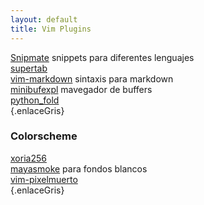 ```yaml
---
layout: default
title: Vim Plugins
---
```

 
[Snipmate](http://github.com/msanders/snipmate.vim) snippets para diferentes lenguajes  
[supertab](http://github.com/ervandew/supertab)  
[vim-markdown](http://github.com/allison/vim-markdown) sintaxis para markdown  
[minibufexpl](http://github.com/fholgado/minibufexpl.vim) mavegador de buffers  
[python_fold](http://github.com/vim-scripts/python_fold)  
{.enlaceGris}

### Colorscheme

[xoria256](http://github.com/vim-scripts/xoria256.vim)  
[mayasmoke](http://github.com/vim-scripts/mayansmoke) para fondos blancos  
[vim-pixelmuerto](http://github.com/pixelmuerto/vim-pixelmuerto)  
{.enlaceGris}
